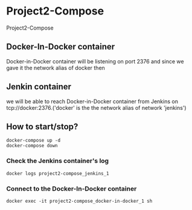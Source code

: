 # Project2-Compose
Project2-Compose
## Docker-In-Docker container
Docker-in-Docker container will be listening on port 2376 
and since we gave it the network alias of docker then 
## Jenkin container
we will be able to reach Docker-in-Docker container from Jenkins on tcp://docker:2376.('docker' is the the network alias of  network 'jenkins')
## How to start/stop?
```
docker-compose up -d
docker-compose down
```
### Check the Jenkins container's log
```
docker logs project2-compose_jenkins_1
```
### Connect to the Docker-In-Docker container 
```
docker exec -it project2-compose_docker-in-docker_1 sh
```
